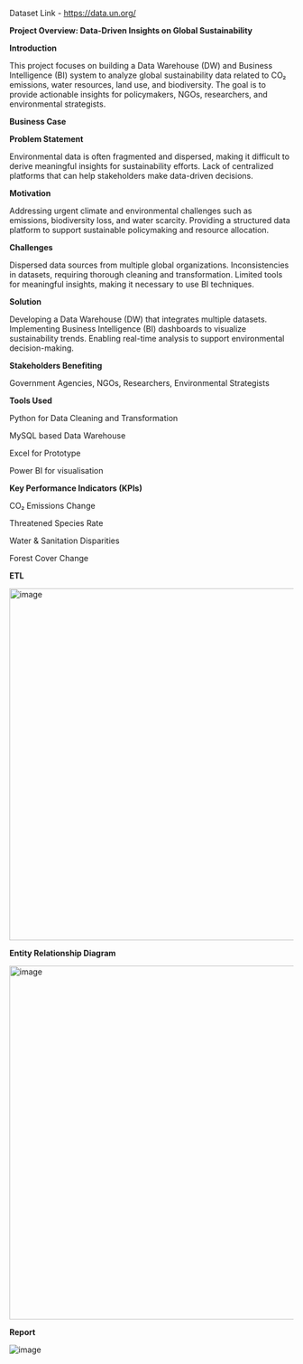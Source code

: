 Dataset Link - https://data.un.org/

**Project Overview: Data-Driven Insights on Global Sustainability**

**Introduction**

This project focuses on building a Data Warehouse (DW) and Business Intelligence (BI) system to analyze global sustainability data related to CO₂ emissions, water resources, land use, and biodiversity. The goal is to provide actionable insights for policymakers, NGOs, researchers, and environmental strategists.

**Business Case**

**Problem Statement**

Environmental data is often fragmented and dispersed, making it difficult to derive meaningful insights for sustainability efforts.
Lack of centralized platforms that can help stakeholders make data-driven decisions.

**Motivation**

Addressing urgent climate and environmental challenges such as emissions, biodiversity loss, and water scarcity.
Providing a structured data platform to support sustainable policymaking and resource allocation.

**Challenges**

Dispersed data sources from multiple global organizations.
Inconsistencies in datasets, requiring thorough cleaning and transformation.
Limited tools for meaningful insights, making it necessary to use BI techniques.

**Solution**

Developing a Data Warehouse (DW) that integrates multiple datasets.
Implementing Business Intelligence (BI) dashboards to visualize sustainability trends.
Enabling real-time analysis to support environmental decision-making.

**Stakeholders Benefiting**

Government Agencies, NGOs, Researchers, Environmental Strategists

**Tools Used**

Python for Data Cleaning and Transformation

MySQL based Data Warehouse

Excel for Prototype 

Power BI for visualisation

**Key Performance Indicators (KPIs)**

CO₂ Emissions Change

Threatened Species Rate

Water & Sanitation Disparities

Forest Cover Change


**ETL**

<img width="623" alt="image" src="https://github.com/user-attachments/assets/2398924e-039f-4bd3-8ff6-6e105b13d347" />





**Entity Relationship Diagram**

<img width="626" alt="image" src="https://github.com/user-attachments/assets/0e33d437-d9b3-481c-ba4e-d9d0d256b983" />

**Report**

![image](https://github.com/user-attachments/assets/f52bec26-63a1-408c-aabe-d75bdf4d36f7)











